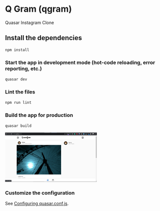 # Q Gram (qgram)

Quasar Instagram Clone

## Install the dependencies
```bash
npm install
```

### Start the app in development mode (hot-code reloading, error reporting, etc.)
```bash
quasar dev
```

### Lint the files
```bash
npm run lint
```

### Build the app for production
```bash
quasar build
```

<img src="src/assets/Screenshot.png" alt="Instagram Clone" width="300px">

### Customize the configuration
See [Configuring quasar.conf.js](https://quasar.dev/quasar-cli/quasar-conf-js).
